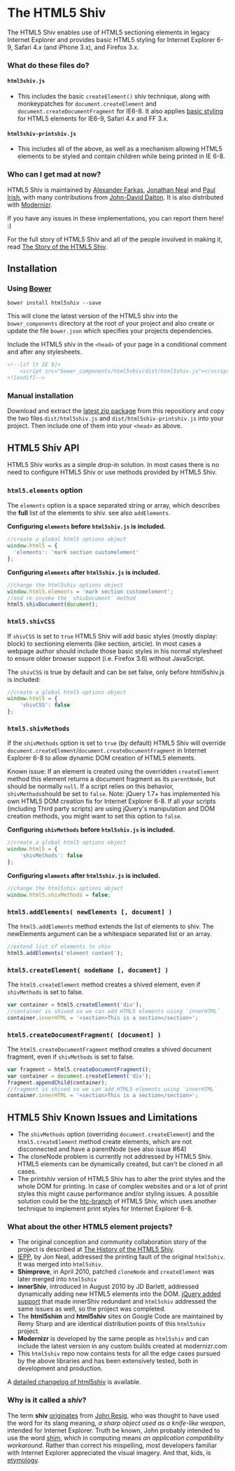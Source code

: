 # The HTML5 Shiv

The HTML5 Shiv enables use of HTML5 sectioning elements in legacy Internet Explorer and provides basic HTML5 styling for Internet Explorer 6-9, Safari 4.x (and iPhone 3.x), and Firefox 3.x.

### What do these files do?

#### `html5shiv.js`
*  This includes the basic `createElement()` shiv technique, along with monkeypatches for `document.createElement` and `document.createDocumentFragment` for IE6-8. It also applies [basic styling](https://github.com/aFarkas/html5shiv/blob/51da98dabd3c537891b7fe6114633fb10de52473/src/html5shiv.js#L216-220) for HTML5 elements for IE6-9, Safari 4.x and FF 3.x.

#### `html5shiv-printshiv.js` 
*  This includes all of the above, as well as a mechanism allowing HTML5 elements to be styled and contain children while being printed in IE 6-8.

### Who can I get mad at now?

HTML5 Shiv is maintained by [Alexander Farkas](https://github.com/aFarkas/), [Jonathan Neal](https://twitter.com/jon_neal) and [Paul Irish](https://twitter.com/paul_irish), with many contributions from [John-David Dalton](https://twitter.com/jdalton). It is also distributed with [Modernizr](http://modernizr.com/).

If you have any issues in these implementations, you can report them here! :)

For the full story of HTML5 Shiv and all of the people involved in making it, read [The Story of the HTML5 Shiv](http://paulirish.com/2011/the-history-of-the-html5-shiv/).

## Installation

### Using [Bower](http://bower.io/)

`bower install html5shiv --save`

This will clone the latest version of the HTML5 shiv into the `bower_components` directory at the root of your project and also create or update the file `bower.json` which specifies your projects dependencies.

Include the HTML5 shiv in the `<head>` of your page in a conditional comment and after any stylesheets.

```html
<!--[if lt IE 9]>
	<script src="bower_components/html5shiv/dist/html5shiv.js"></script>
<![endif]-->
```

### Manual installation

Download and extract the [latest zip package](https://github.com/aFarkas/html5shiv/archive/master.zip) from this repositiory and copy the two files `dist/html5shiv.js` and `dist/html5shiv-printshiv.js` into your project. Then include one of them into your `<head>` as above. 

## HTML5 Shiv API

HTML5 Shiv works as a simple drop-in solution. In most cases there is no need to configure HTML5 Shiv or use methods provided by HTML5 Shiv.

### `html5.elements` option

The `elements` option is a space separated string or array, which describes the **full** list of the elements to shiv. see also `addElements`.

**Configuring `elements` before `html5shiv.js` is included.**

```js
//create a global html5 options object
window.html5 = {
  'elements': 'mark section customelement' 
};
```
**Configuring `elements` after `html5shiv.js` is included.**

```js
//change the html5shiv options object 
window.html5.elements = 'mark section customelement';
//and re-invoke the `shivDocument` method
html5.shivDocument(document);
```

### `html5.shivCSS`

If `shivCSS` is set to `true` HTML5 Shiv will add basic styles (mostly display: block) to sectioning elements (like section, article). In most cases a webpage author should include those basic styles in his normal stylesheet to ensure older browser support (i.e. Firefox 3.6) without JavaScript.

The `shivCSS` is true by default and can be set false, only before html5shiv.js is included: 

```js
//create a global html5 options object
window.html5 = {
	'shivCSS': false
};
```

### `html5.shivMethods`

If the `shivMethods` option is set to `true` (by default) HTML5 Shiv will override `document.createElement`/`document.createDocumentFragment` in Internet Explorer 6-8 to allow dynamic DOM creation of HTML5 elements. 

Known issue: If an element is created using the overridden `createElement` method this element returns a document fragment as its `parentNode`, but should be normally `null`. If a script relies on this behavior, `shivMethods`should be set to `false`.
Note: jQuery 1.7+ has implemented his own HTML5 DOM creation fix for Internet Explorer 6-8. If all your scripts (including Third party scripts) are using jQuery's manipulation and DOM creation methods, you might want to set this option to `false`.

**Configuring `shivMethods` before `html5shiv.js` is included.**

```js
//create a global html5 options object
window.html5 = {
	'shivMethods': false
};
```
**Configuring `elements` after `html5shiv.js` is included.**

```js
//change the html5shiv options object 
window.html5.shivMethods = false;
```

### `html5.addElements( newElements [, document] )`

The `html5.addElements` method extends the list of elements to shiv. The newElements argument can be a whitespace separated list or an array.

```js
//extend list of elements to shiv
html5.addElements('element content');
```

### `html5.createElement( nodeName [, document] )`

The `html5.createElement` method creates a shived element, even if `shivMethods` is set to false.

```js
var container = html5.createElement('div');
//container is shived so we can add HTML5 elements using `innerHTML`
container.innerHTML = '<section>This is a section</section>';
```

### `html5.createDocumentFragment( [document] )`

The `html5.createDocumentFragment` method creates a shived document fragment, even if `shivMethods` is set to false.

```js
var fragment = html5.createDocumentFragment();
var container = document.createElement('div');
fragment.appendChild(container);
//fragment is shived so we can add HTML5 elements using `innerHTML`
container.innerHTML = '<section>This is a section</section>';
```

## HTML5 Shiv Known Issues and Limitations

- The `shivMethods` option (overriding `document.createElement`) and the `html5.createElement` method create elements, which are not disconnected and have a parentNode (see also issue #64)
- The cloneNode problem is currently not addressed by HTML5 Shiv. HTML5 elements can be dynamically created, but can't be cloned in all cases.
- The printshiv version of HTML5 Shiv has to alter the print styles and the whole DOM for printing. In case of complex websites and or a lot of print styles this might cause performance and/or styling issues. A possible solution could be the [htc-branch](https://github.com/aFarkas/html5shiv/tree/iepp-htc) of HTML5 Shiv, which uses another technique to implement print styles for Internet Explorer 6-8.

### What about the other HTML5 element projects?

- The original conception and community collaboration story of the project is described at [The History of the HTML5 Shiv](http://paulirish.com/2011/the-history-of-the-html5-shiv/). 
- [IEPP](https://code.google.com/p/ie-print-protector), by Jon Neal, addressed the printing fault of the original `html5shiv`. It was merged into `html5shiv`.
- **Shimprove**, in April 2010, patched `cloneNode` and `createElement` was later merged into `html5shiv`
- **innerShiv**, introduced in August 2010 by JD Barlett, addressed dynamically adding new HTML5 elements into the DOM. [jQuery added support](http://blog.jquery.com/2011/11/03/jquery-1-7-released/) that made innerShiv redundant and `html5shiv` addressed the same issues as well, so the project was completed.
- The **html5shim** and **html5shiv** sites on Google Code are maintained by Remy Sharp and are identical distribution points of this `html5shiv` project.
- **Modernizr** is developed by the same people as `html5shiv` and can include the latest version in any custom builds created at modernizr.com
- This `html5shiv` repo now contains tests for all the edge cases pursued by the above libraries and has been extensively tested, both in development and production. 

A [detailed changelog of html5shiv](https://github.com/aFarkas/html5shiv/wiki) is available.

### Why is it called a *shiv*?

The term **shiv** [originates](http://ejohn.org/blog/html5-shiv/) from [John Resig](https://github.com/jeresig), who was thought to have used the word for its slang meaning, *a sharp object used as a knife-like weapon*, intended for Internet Explorer. Truth be known, John probably intended to use the word [shim](http://en.wikipedia.org/wiki/Shim_(computing)), which in computing means *an application compatibility workaround*. Rather than correct his mispelling, most developers familiar with Internet Explorer appreciated the visual imagery. And that, kids, is [etymology](https://en.wikipedia.org/wiki/Etymology).

